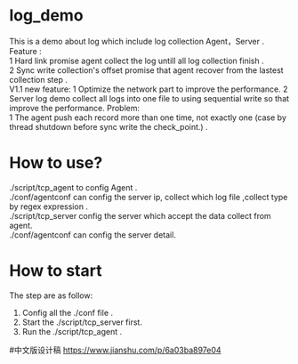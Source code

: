 # log_demo
This is a demo about log which include log collection Agent，Server .  
Feature :  
1 Hard link promise agent collect the log untill all log collection finish .  
2 Sync write collection's offset promise that agent recover from the lastest collection step .  
V1.1 new feature:
1 Optimize the network part to improve the performance.
2 Server log demo collect all logs into one file to using sequential write so that improve the performance.
Problem:  
1 The agent push each record more than one time, not exactly one (case by thread shutdown before sync write the check_point.) .   
# How to use?  
./script/tcp_agent to config Agent .  
./conf/agentconf can config the server ip, collect which log file ,collect type by regex expression .  
./script/tcp_server config the server which accept the data collect from agent.  
./conf/agentconf can config the server detail.  
# How to start   
The step are as follow:  
1. Config all the ./conf file .  
2. Start the ./script/tcp_server first.  
3. Run the ./script/tcp_agent .  

#中文版设计稿
https://www.jianshu.com/p/6a03ba897e04
